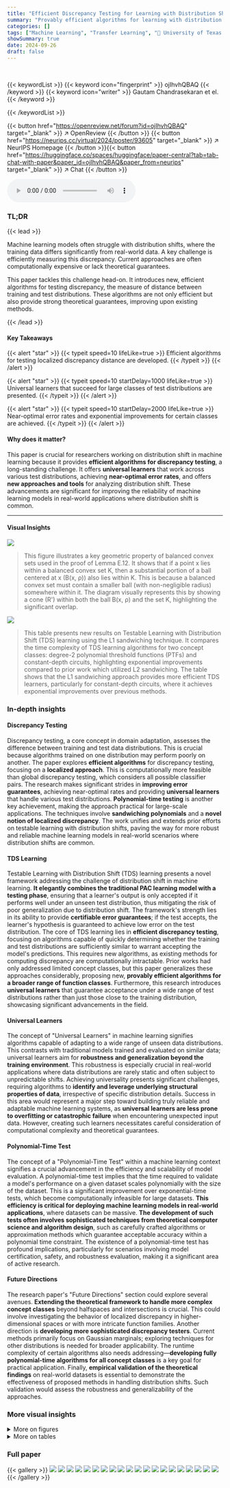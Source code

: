 ```yaml
---
title: "Efficient Discrepancy Testing for Learning with Distribution Shift"
summary: "Provably efficient algorithms for learning with distribution shift are introduced, generalizing and improving prior work by achieving near-optimal error rates and offering universal learners for large..."
categories: []
tags: ["Machine Learning", "Transfer Learning", "🏢 University of Texas at Austin",]
showSummary: true
date: 2024-09-26
draft: false
---
```


<br>

{{< keywordList >}}
{{< keyword icon="fingerprint" >}} ojIhvhQBAQ {{< /keyword >}}
{{< keyword icon="writer" >}} Gautam Chandrasekaran et el. {{< /keyword >}}
 
{{< /keywordList >}}

{{< button href="https://openreview.net/forum?id=ojIhvhQBAQ" target="_blank" >}}
↗ OpenReview
{{< /button >}}
{{< button href="https://neurips.cc/virtual/2024/poster/93605" target="_blank" >}}
↗ NeurIPS Homepage
{{< /button >}}{{< button href="https://huggingface.co/spaces/huggingface/paper-central?tab=tab-chat-with-paper&paper_id=ojIhvhQBAQ&paper_from=neurips" target="_blank" >}}
↗ Chat
{{< /button >}}



<audio controls>
    <source src="https://ai-paper-reviewer.com/ojIhvhQBAQ/podcast.wav" type="audio/wav">
    Your browser does not support the audio element.
</audio>


### TL;DR


{{< lead >}}

Machine learning models often struggle with distribution shifts, where the training data differs significantly from real-world data.  A key challenge is efficiently measuring this discrepancy.  Current approaches are often computationally expensive or lack theoretical guarantees.

This paper tackles this challenge head-on. It introduces new, efficient algorithms for testing discrepancy, the measure of distance between training and test distributions.  These algorithms are not only efficient but also provide strong theoretical guarantees, improving upon existing methods.

{{< /lead >}}


#### Key Takeaways

{{< alert "star" >}}
{{< typeit speed=10 lifeLike=true >}} Efficient algorithms for testing localized discrepancy distance are developed. {{< /typeit >}}
{{< /alert >}}

{{< alert "star" >}}
{{< typeit speed=10 startDelay=1000 lifeLike=true >}} Universal learners that succeed for large classes of test distributions are presented. {{< /typeit >}}
{{< /alert >}}

{{< alert "star" >}}
{{< typeit speed=10 startDelay=2000 lifeLike=true >}} Near-optimal error rates and exponential improvements for certain classes are achieved. {{< /typeit >}}
{{< /alert >}}

#### Why does it matter?
This paper is crucial for researchers working on distribution shift in machine learning because it provides **efficient algorithms for discrepancy testing**, a long-standing challenge.  It offers **universal learners** that work across various test distributions, achieving **near-optimal error rates**, and offers **new approaches and tools** for analyzing distribution shift. These advancements are significant for improving the reliability of machine learning models in real-world applications where distribution shift is common.

------
#### Visual Insights



![](https://ai-paper-reviewer.com/ojIhvhQBAQ/figures_8_1.jpg)

> This figure illustrates a key geometric property of balanced convex sets used in the proof of Lemma E.12.  It shows that if a point x lies within a balanced convex set K, then a substantial portion of a ball centered at x (B(x, ρ)) also lies within K.  This is because a balanced convex set must contain a smaller ball (with non-negligible radius) somewhere within it. The diagram visually represents this by showing a cone (R') within both the ball B(x, ρ) and the set K, highlighting the significant overlap.





![](https://ai-paper-reviewer.com/ojIhvhQBAQ/tables_5_1.jpg)

> This table presents new results on Testable Learning with Distribution Shift (TDS) learning using the L1 sandwiching technique. It compares the time complexity of TDS learning algorithms for two concept classes: degree-2 polynomial threshold functions (PTFs) and constant-depth circuits, highlighting exponential improvements compared to prior work which utilized L2 sandwiching.  The table shows that the L1 sandwiching approach provides more efficient TDS learners, particularly for constant-depth circuits, where it achieves exponential improvements over previous methods.





### In-depth insights


#### Discrepancy Testing
Discrepancy testing, a core concept in domain adaptation, assesses the difference between training and test data distributions.  This is crucial because algorithms trained on one distribution may perform poorly on another. The paper explores **efficient algorithms** for discrepancy testing, focusing on a **localized approach**. This is computationally more feasible than global discrepancy testing, which considers all possible classifier pairs.  The research makes significant strides in **improving error guarantees**, achieving near-optimal rates and providing **universal learners** that handle various test distributions. **Polynomial-time testing** is another key achievement, making the approach practical for large-scale applications. The techniques involve **sandwiching polynomials** and a **novel notion of localized discrepancy**. The work unifies and extends prior efforts on testable learning with distribution shifts, paving the way for more robust and reliable machine learning models in real-world scenarios where distribution shifts are common.

#### TDS Learning
Testable Learning with Distribution Shift (TDS) learning presents a novel framework addressing the challenge of distribution shift in machine learning.  **It elegantly combines the traditional PAC learning model with a testing phase**, ensuring that a learner's output is only accepted if it performs well under an unseen test distribution, thus mitigating the risk of poor generalization due to distribution shift. The framework's strength lies in its ability to provide **certifiable error guarantees**; if the test accepts, the learner's hypothesis is guaranteed to achieve low error on the test distribution.  The core of TDS learning lies in **efficient discrepancy testing**, focusing on algorithms capable of quickly determining whether the training and test distributions are sufficiently similar to warrant accepting the model's predictions.  This requires new algorithms, as existing methods for computing discrepancy are computationally intractable.  Prior works had only addressed limited concept classes, but this paper generalizes these approaches considerably, proposing new, **provably efficient algorithms for a broader range of function classes**.  Furthermore, this research introduces **universal learners** that guarantee acceptance under a wide range of test distributions rather than just those close to the training distribution, showcasing significant advancements in the field.

#### Universal Learners
The concept of "Universal Learners" in machine learning signifies algorithms capable of adapting to a wide range of unseen data distributions.  This contrasts with traditional models trained and evaluated on similar data; universal learners aim for **robustness and generalization beyond the training environment**.  This robustness is especially crucial in real-world applications where data distributions are rarely static and often subject to unpredictable shifts. Achieving universality presents significant challenges, requiring algorithms to **identify and leverage underlying structural properties of data**, irrespective of specific distribution details.  Success in this area would represent a major step toward building truly reliable and adaptable machine learning systems, as **universal learners are less prone to overfitting or catastrophic failure** when encountering unexpected input data.  However, creating such learners necessitates careful consideration of computational complexity and theoretical guarantees.

#### Polynomial-Time Test
The concept of a "Polynomial-Time Test" within a machine learning context signifies a crucial advancement in the efficiency and scalability of model evaluation.  A polynomial-time test implies that the time required to validate a model's performance on a given dataset scales polynomially with the size of the dataset. This is a significant improvement over exponential-time tests, which become computationally infeasible for large datasets.  **This efficiency is critical for deploying machine learning models in real-world applications**, where datasets can be massive.  **The development of such tests often involves sophisticated techniques from theoretical computer science and algorithm design**, such as carefully crafted algorithms or approximation methods which guarantee acceptable accuracy within a polynomial time constraint. The existence of a polynomial-time test has profound implications, particularly for scenarios involving model certification, safety, and robustness evaluation, making it a significant area of active research.

#### Future Directions
The research paper's "Future Directions" section could explore several avenues.  **Extending the theoretical framework to handle more complex concept classes** beyond halfspaces and intersections is crucial. This could involve investigating the behavior of localized discrepancy in higher-dimensional spaces or with more intricate function families.  Another direction is **developing more sophisticated discrepancy testers**. Current methods primarily focus on Gaussian marginals; exploring techniques for other distributions is needed for broader applicability.  The runtime complexity of certain algorithms also needs addressing—**developing fully polynomial-time algorithms for all concept classes** is a key goal for practical application.  Finally, **empirical validation of the theoretical findings** on real-world datasets is essential to demonstrate the effectiveness of proposed methods in handling distribution shifts.  Such validation would assess the robustness and generalizability of the approaches.


### More visual insights

<details>
<summary>More on figures
</summary>


![](https://ai-paper-reviewer.com/ojIhvhQBAQ/figures_26_1.jpg)

> This figure illustrates how to discretize the disagreement region between two functions with smooth boundaries in order to obtain a localized discrepancy tester. The figure shows two functions, F and F, along with their respective boundaries. A grid is overlaid onto the region near the boundaries. The grid cells that have non-zero intersection with the disagreement region (shaded areas) are identified. The shaded regions show where the two functions disagree. By bounding the probability mass of these shaded areas, the discrepancy between the two functions can be bounded. This is achieved by bounding the probability of falling in each of the cells according to its size (proportionally to the region's thickness) and the anti-concentration property.


![](https://ai-paper-reviewer.com/ojIhvhQBAQ/figures_37_1.jpg)

> This figure illustrates the concept of local balancedness for convex sets.  If a point x is inside a balanced convex set K, then a significant portion of the points in a small region around x (denoted by B(x, ρ)) are also in K. This is because a balanced convex set contains a ball of non-negligible radius, and the convex hull of x and this ball is a subset of K. The cone R' visually represents the substantial portion of the neighborhood B(x, ρ) that lies within K, highlighting the concept of local balancedness.


</details>




<details>
<summary>More on tables
</summary>


![](https://ai-paper-reviewer.com/ojIhvhQBAQ/tables_30_1.jpg)
> This table presents new results on Testable Learning with Distribution Shift (TDS) achieved using L1 sandwiching.  It compares the time complexity of TDS learning algorithms for different concept classes (degree-2 polynomial threshold functions and circuits of size s and depth t) under different training marginal distributions (Gaussian and uniform).  The table highlights the exponential improvement in runtime achieved using L1 sandwiching compared to previous work that used L2 sandwiching, particularly for constant-depth formulas and circuits.

![](https://ai-paper-reviewer.com/ojIhvhQBAQ/tables_35_1.jpg)
> This table presents new results on Testable Distribution Shift (TDS) learning using L1 sandwiching. It shows significant improvements in runtime compared to previous work that used L2 sandwiching, particularly for constant-depth circuits.  The table compares the training time and prior work for degree-2 polynomial threshold functions (PTFs) and circuits of size 's' and depth 't'. Noteworthy is that the exponential runtime improvement for constant-depth circuits and the first TDS learning results for degree-2 PTFs are highlighted.

</details>




### Full paper

{{< gallery >}}
<img src="https://ai-paper-reviewer.com/ojIhvhQBAQ/1.png" class="grid-w50 md:grid-w33 xl:grid-w25" />
<img src="https://ai-paper-reviewer.com/ojIhvhQBAQ/2.png" class="grid-w50 md:grid-w33 xl:grid-w25" />
<img src="https://ai-paper-reviewer.com/ojIhvhQBAQ/3.png" class="grid-w50 md:grid-w33 xl:grid-w25" />
<img src="https://ai-paper-reviewer.com/ojIhvhQBAQ/4.png" class="grid-w50 md:grid-w33 xl:grid-w25" />
<img src="https://ai-paper-reviewer.com/ojIhvhQBAQ/5.png" class="grid-w50 md:grid-w33 xl:grid-w25" />
<img src="https://ai-paper-reviewer.com/ojIhvhQBAQ/6.png" class="grid-w50 md:grid-w33 xl:grid-w25" />
<img src="https://ai-paper-reviewer.com/ojIhvhQBAQ/7.png" class="grid-w50 md:grid-w33 xl:grid-w25" />
<img src="https://ai-paper-reviewer.com/ojIhvhQBAQ/8.png" class="grid-w50 md:grid-w33 xl:grid-w25" />
<img src="https://ai-paper-reviewer.com/ojIhvhQBAQ/9.png" class="grid-w50 md:grid-w33 xl:grid-w25" />
<img src="https://ai-paper-reviewer.com/ojIhvhQBAQ/10.png" class="grid-w50 md:grid-w33 xl:grid-w25" />
<img src="https://ai-paper-reviewer.com/ojIhvhQBAQ/11.png" class="grid-w50 md:grid-w33 xl:grid-w25" />
<img src="https://ai-paper-reviewer.com/ojIhvhQBAQ/12.png" class="grid-w50 md:grid-w33 xl:grid-w25" />
<img src="https://ai-paper-reviewer.com/ojIhvhQBAQ/13.png" class="grid-w50 md:grid-w33 xl:grid-w25" />
<img src="https://ai-paper-reviewer.com/ojIhvhQBAQ/14.png" class="grid-w50 md:grid-w33 xl:grid-w25" />
<img src="https://ai-paper-reviewer.com/ojIhvhQBAQ/15.png" class="grid-w50 md:grid-w33 xl:grid-w25" />
<img src="https://ai-paper-reviewer.com/ojIhvhQBAQ/16.png" class="grid-w50 md:grid-w33 xl:grid-w25" />
<img src="https://ai-paper-reviewer.com/ojIhvhQBAQ/17.png" class="grid-w50 md:grid-w33 xl:grid-w25" />
<img src="https://ai-paper-reviewer.com/ojIhvhQBAQ/18.png" class="grid-w50 md:grid-w33 xl:grid-w25" />
<img src="https://ai-paper-reviewer.com/ojIhvhQBAQ/19.png" class="grid-w50 md:grid-w33 xl:grid-w25" />
<img src="https://ai-paper-reviewer.com/ojIhvhQBAQ/20.png" class="grid-w50 md:grid-w33 xl:grid-w25" />
{{< /gallery >}}